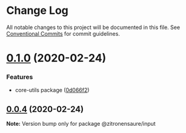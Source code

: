 # Change Log

All notable changes to this project will be documented in this file.
See [Conventional Commits](https://conventionalcommits.org) for commit guidelines.

# [0.1.0](https://github.com/zitronensaure/library/compare/@zitronensaure/input@0.0.4...@zitronensaure/input@0.1.0) (2020-02-24)

### Features

-   core-utils package ([0d066f2](https://github.com/zitronensaure/library/commit/0d066f24020c23f929822a15938fba313dd4277f))

## [0.0.4](https://github.com/zitronensaure/library/compare/@zitronensaure/input@0.0.3...@zitronensaure/input@0.0.4) (2020-02-24)

**Note:** Version bump only for package @zitronensaure/input
